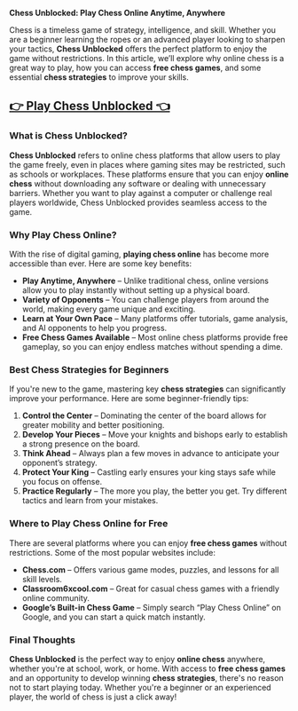**Chess Unblocked: Play Chess Online Anytime, Anywhere**

Chess is a timeless game of strategy, intelligence, and skill. Whether you are a beginner learning the ropes or an advanced player looking to sharpen your tactics, **Chess Unblocked** offers the perfect platform to enjoy the game without restrictions. In this article, we’ll explore why online chess is a great way to play, how you can access **free chess games**, and some essential **chess strategies** to improve your skills.

## <a href="https://classroom-6x-cool.gitlab.io/">👉 Play Chess Unblocked 👈</a>

### What is Chess Unblocked?

**Chess Unblocked** refers to online chess platforms that allow users to play the game freely, even in places where gaming sites may be restricted, such as schools or workplaces. These platforms ensure that you can enjoy **online chess** without downloading any software or dealing with unnecessary barriers. Whether you want to play against a computer or challenge real players worldwide, Chess Unblocked provides seamless access to the game.

### Why Play Chess Online?

With the rise of digital gaming, **playing chess online** has become more accessible than ever. Here are some key benefits:

- **Play Anytime, Anywhere** – Unlike traditional chess, online versions allow you to play instantly without setting up a physical board.
- **Variety of Opponents** – You can challenge players from around the world, making every game unique and exciting.
- **Learn at Your Own Pace** – Many platforms offer tutorials, game analysis, and AI opponents to help you progress.
- **Free Chess Games Available** – Most online chess platforms provide free gameplay, so you can enjoy endless matches without spending a dime.

### Best Chess Strategies for Beginners

If you're new to the game, mastering key **chess strategies** can significantly improve your performance. Here are some beginner-friendly tips:

1. **Control the Center** – Dominating the center of the board allows for greater mobility and better positioning.
2. **Develop Your Pieces** – Move your knights and bishops early to establish a strong presence on the board.
3. **Think Ahead** – Always plan a few moves in advance to anticipate your opponent’s strategy.
4. **Protect Your King** – Castling early ensures your king stays safe while you focus on offense.
5. **Practice Regularly** – The more you play, the better you get. Try different tactics and learn from your mistakes.

### Where to Play Chess Online for Free

There are several platforms where you can enjoy **free chess games** without restrictions. Some of the most popular websites include:
- **Chess.com** – Offers various game modes, puzzles, and lessons for all skill levels.
- **Classroom6xcool.com** – Great for casual chess games with a friendly online community.
- **Google’s Built-in Chess Game** – Simply search “Play Chess Online” on Google, and you can start a quick match instantly.

### Final Thoughts

**Chess Unblocked** is the perfect way to enjoy **online chess** anywhere, whether you're at school, work, or home. With access to **free chess games** and an opportunity to develop winning **chess strategies**, there's no reason not to start playing today. Whether you're a beginner or an experienced player, the world of chess is just a click away!

